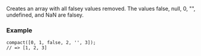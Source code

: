 Creates an array with all falsey values removed. The values false, null, 0, "", undefined, and NaN are falsey.

### Example

```
compact([0, 1, false, 2, '', 3]);
// => [1, 2, 3]
```